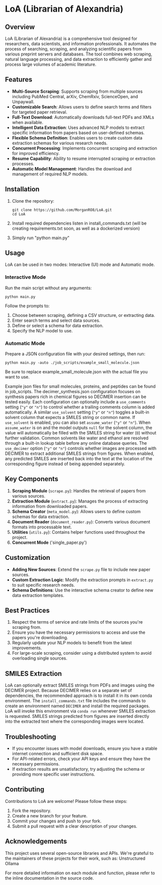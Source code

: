 # LoA (Librarian of Alexandria)

## Overview

LoA (Librarian of Alexandria) is a comprehensive tool designed for researchers, data scientists, and information professionals. It automates the process of searching, scraping, and analyzing scientific papers from various preprint servers and databases. The tool combines web scraping, natural language processing, and data extraction to efficiently gather and process large volumes of academic literature.

## Features

- **Multi-Source Scraping**: Supports scraping from multiple sources including PubMed Central, arXiv, ChemRxiv, ScienceOpen, and Unpaywall.
- **Customizable Search**: Allows users to define search terms and filters for targeted paper retrieval.
- **Full-Text Download**: Automatically downloads full-text PDFs and XMLs when available.
- **Intelligent Data Extraction**: Uses advanced NLP models to extract specific information from papers based on user-defined schemas.
- **Flexible Schema Definition**: Enables users to create custom data extraction schemas for various research needs.
- **Concurrent Processing**: Implements concurrent scraping and extraction for improved efficiency.
- **Resume Capability**: Ability to resume interrupted scraping or extraction processes.
- **Automatic Model Management**: Handles the download and management of required NLP models.

## Installation

1. Clone the repository:
   ```
   git clone https://github.com/MorganRO8/LoA.git
   cd LoA
   ```

2. Install required dependencies listen in install_commands.txt (will be creating requirements.txt soon, as well as a dockerized version)

3. Simply run "python main.py"

## Usage

LoA can be used in two modes: Interactive (UI) mode and Automatic mode. 

### Interactive Mode

Run the main script without any arguments:

```
python main.py
```

Follow the prompts to:
1. Choose between scraping, defining a CSV structure, or extracting data.
2. Enter search terms and select data sources.
3. Define or select a schema for data extraction.
4. Specify the NLP model to use.

### Automatic Mode

Prepare a JSON configuration file with your desired settings, then run:

```
python main.py -auto ./job_scripts/example_small_molecule.json
```

Be sure to replace example_small_molecule.json with the actual file you want to use.

Example json files for small molecules, proteins, and peptides can be found in job_scripts.
The decimer_synthesis.json configuration focuses on synthesis papers rich in
chemical figures so DECIMER insertion can be tested easily.
Each configuration can optionally include a `use_comments` setting (`"y"` or `"n"`) to control
whether a trailing comments column is added automatically. A similar `use_solvent` setting
(`"y"` or `"n"`) toggles a built-in solvent column that expects a SMILES string or common name.
If `use_solvent` is enabled, you can also set `assume_water` (`"y"` or `"n"`). When `assume_water`
is on and the model outputs `null` for the solvent column, the value will automatically be filled
with the SMILES string for water (`O`) without further validation.
Common solvents like water and ethanol are resolved through a built-in lookup
table before any online database queries.
The `use_decimer` option (`"y"` or `"n"`) controls whether images are processed
with DECIMER to extract additional SMILES strings from figures. When enabled,
any predicted SMILES are inserted back into the text at the location of the
corresponding figure instead of being appended separately.

## Key Components

1. **Scraping Module** (`scrape.py`): Handles the retrieval of papers from various sources.
2. **Extraction Module** (`extract.py`): Manages the process of extracting information from downloaded papers.
3. **Schema Creator** (`meta_model.py`): Allows users to define custom schemas for data extraction.
4. **Document Reader** (`document_reader.py`): Converts various document formats into processable text.
5. **Utilities** (`utils.py`): Contains helper functions used throughout the project.
6. **Concurrent Mode** ('single_paper.py')

## Customization

- **Adding New Sources**: Extend the `scrape.py` file to include new paper sources.
- **Custom Extraction Logic**: Modify the extraction prompts in `extract.py` to suit specific research needs.
- **Schema Definitions**: Use the interactive schema creator to define new data extraction templates.

## Best Practices

1. Respect the terms of service and rate limits of the sources you're scraping from.
2. Ensure you have the necessary permissions to access and use the papers you're downloading.
3. Regularly update your NLP models to benefit from the latest improvements.
4. For large-scale scraping, consider using a distributed system to avoid overloading single sources.

## SMILES Extraction

LoA can optionally extract SMILES strings from PDFs and images using the
DECIMER project. Because DECIMER relies on a separate set of dependencies,
the recommended approach is to install it in its own conda environment. The
`install_commands.txt` file includes the commands to create an environment
named `DECIMER` and install the required packages. LoA will invoke this
environment via `conda run` whenever SMILES extraction is requested. SMILES
strings predicted from figures are inserted directly into the extracted text
where the corresponding images were located.

## Troubleshooting

- If you encounter issues with model downloads, ensure you have a stable internet connection and sufficient disk space.
- For API-related errors, check your API keys and ensure they have the necessary permissions.
- If extraction results are unsatisfactory, try adjusting the schema or providing more specific user instructions.

## Contributing

Contributions to LoA are welcome! Please follow these steps:

1. Fork the repository.
2. Create a new branch for your feature.
3. Commit your changes and push to your fork.
4. Submit a pull request with a clear description of your changes.

## Acknowledgements

This project uses several open-source libraries and APIs. We're grateful to the maintainers of these projects for their work, such as:
Unstructured
Ollama

For more detailed information on each module and function, please refer to the inline documentation in the source code.




